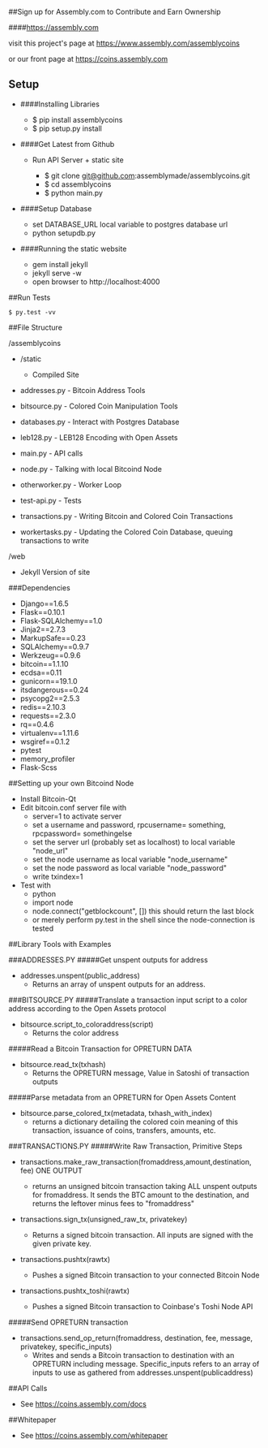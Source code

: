 ##Sign up for Assembly.com to Contribute and Earn Ownership

  ####https://assembly.com

  visit this project's page at
  https://www.assembly.com/assemblycoins

  or our front page at
  https://coins.assembly.com

## Setup

  - ####Installing Libraries

    - $ pip install assemblycoins
    - $ pip setup.py install


  - ####Get Latest from Github

    - Run API Server + static site

      - $ git clone git@github.com:assemblymade/assemblycoins.git
      - $ cd assemblycoins
      - $ python main.py


  - ####Setup Database

    - set DATABASE_URL local variable to postgres database url
    - python setupdb.py


  - ####Running the static website

    - gem install jekyll
    - jekyll serve -w
    - open browser to http://localhost:4000


##Run Tests

    $ py.test -vv

##File Structure

/assemblycoins

  - /static
    - Compiled Site


  - addresses.py - Bitcoin Address Tools
  - bitsource.py - Colored Coin Manipulation Tools
  - databases.py - Interact with Postgres Database
  - leb128.py - LEB128 Encoding with Open Assets
  - main.py - API calls
  - node.py - Talking with local Bitcoind Node
  - otherworker.py - Worker Loop
  - test-api.py - Tests
  - transactions.py - Writing Bitcoin and Colored Coin Transactions
  - workertasks.py - Updating the Colored Coin Database, queuing transactions to write


/web
  - Jekyll Version of site

###Dependencies
 - Django==1.6.5
 - Flask==0.10.1
 - Flask-SQLAlchemy==1.0
 - Jinja2==2.7.3
 - MarkupSafe==0.23
 - SQLAlchemy==0.9.7
 - Werkzeug==0.9.6
 - bitcoin==1.1.10
 - ecdsa==0.11
 - gunicorn==19.1.0
 - itsdangerous==0.24
 - psycopg2==2.5.3
 - redis==2.10.3
 - requests==2.3.0
 - rq==0.4.6
 - virtualenv==1.11.6
 - wsgiref==0.1.2
 - pytest
 - memory_profiler
 - Flask-Scss

##Setting up your own Bitcoind Node
  - Install Bitcoin-Qt
  - Edit bitcoin.conf server file with
    - server=1 to activate server
    - set a username and password, rpcusername= something, rpcpassword= somethingelse
    - set the server url (probably set as localhost) to local variable "node_url"
    - set the node username as local variable "node_username"
    - set the node password as local variable "node_password"
    - write txindex=1
  - Test with
    - python
    - import node
    - node.connect("getblockcount", []) this should return the last block
    - or merely perform py.test in the shell since the node-connection is tested

##Library Tools with Examples

###ADDRESSES.PY
#####Get unspent outputs for address
 - addresses.unspent(public_address)
    - Returns an array of unspent outputs for an address.

###BITSOURCE.PY
#####Translate a transaction input script to a color address according to the Open Assets protocol
 - bitsource.script_to_coloraddress(script)
   - Returns the color address

#####Read a Bitcoin Transaction for OPRETURN DATA
  - bitsource.read_tx(txhash)
    - Returns the OPRETURN message, Value in Satoshi of transaction outputs

#####Parse metadata from an OPRETURN for Open Assets Content
  - bitsource.parse_colored_tx(metadata, txhash_with_index)
    - returns a dictionary detailing the colored coin meaning of this transaction, issuance of coins, transfers, amounts, etc.


###TRANSACTIONS.PY
#####Write Raw Transaction, Primitive Steps
 - transactions.make_raw_transaction(fromaddress,amount,destination, fee)   ONE OUTPUT
    - returns an unsigned bitcoin transaction taking ALL unspent outputs for fromaddress.  It sends the BTC amount to the destination, and returns the leftover minus fees to "fromaddress"

  - transactions.sign_tx(unsigned_raw_tx, privatekey)
    - Returns a signed bitcoin transaction.  All inputs are signed with the given private key.

 - transactions.pushtx(rawtx)
    - Pushes a signed Bitcoin transaction to your connected Bitcoin Node

 - transactions.pushtx_toshi(rawtx)
    - Pushes a signed Bitcoin transaction to Coinbase's Toshi Node API

#####Send OPRETURN transaction

 - transactions.send_op_return(fromaddress, destination, fee, message, privatekey, specific_inputs)
   - Writes and sends a Bitcoin transaction to destination with an OPRETURN including message.  Specific_inputs refers to an array of inputs to use as gathered from addresses.unspent(publicaddress)

##API Calls

- See https://coins.assembly.com/docs

##Whitepaper

- See https://coins.assembly.com/whitepaper
